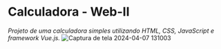 # Calculadora - Web-II
*Projeto de uma calculadora simples utilizando HTML, CSS, JavaScript e framework Vue.js.*
![Captura de tela 2024-04-07 131003](https://github.com/VNCSbpuhl/Calculadora---Web-II/assets/141787258/6446e845-366f-4829-a14d-45578d848ac6)
